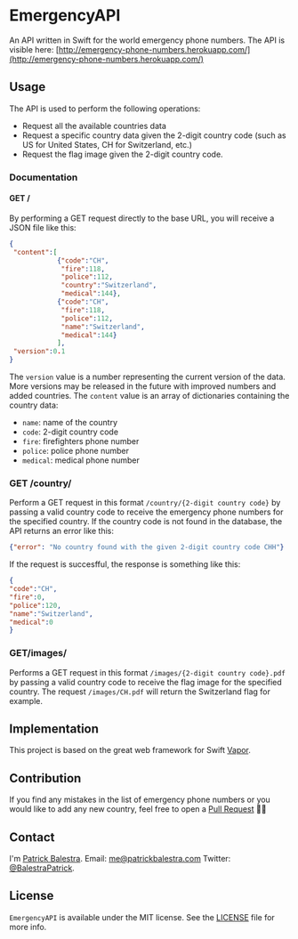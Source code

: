 # EmergencyAPI
An API written in Swift for the world emergency phone numbers. The API is visible here: [http://emergency-phone-numbers.herokuapp.com/](http://emergency-phone-numbers.herokuapp.com/)

## Usage
The API is used to perform the following operations:

- Request all the available countries data
- Request a specific country data given the 2-digit country code (such as US for United States, CH for Switzerland, etc.)
- Request the flag image given the 2-digit country code.

### Documentation
#### GET /
By performing a GET request directly to the base URL, you will receive a JSON file like this:

```JSON
{
 "content":[
			{"code":"CH",
	 		 "fire":118,
	 		 "police":112,
	 		 "country":"Switzerland",
	  	 	 "medical":144},
	 		{"code":"CH",
	 		 "fire":118,
	 		 "police":112,
	 		 "name":"Switzerland",
	 		 "medical":144}
	 		],
 "version":0.1
}
```

The `version` value is a number representing the current version of the data. More versions may be released in the future with improved numbers and added countries.
The `content` value is an array of dictionaries containing the country data: 

- `name`: name of the country
- `code`: 2-digit country code
- `fire`: firefighters phone number
- `police`: police phone number
- `medical`: medical phone number

### GET /country/
Perform a GET request in this format `/country/{2-digit country code}` by passing a valid country code to receive the emergency phone numbers for the specified country. If the country code is not found in the database, the API returns an error like this:

```JSON
{"error": "No country found with the given 2-digit country code CHH"}
```
If the request is succesfful, the response is something like this:

```JSON
{
"code":"CH",
"fire":0,
"police":120,
"name":"Switzerland",
"medical":0
}
```

### GET/images/
Performs a GET request in this format `/images/{2-digit country code}.pdf` by passing a valid country code to receive the flag image for the specified country. The request `/images/CH.pdf` will return the Switzerland flag for example.

## Implementation
This project is based on the great web framework for Swift [Vapor](https://github.com/qutheory/vapor/).

## Contribution
If you find any mistakes in the list of emergency phone numbers or you would like to add any new country, feel free to open a [Pull Request](https://github.com/BalestraPatrick/EmergencyAPI/pull/new/master) 👏🏻

## Contact

I'm [Patrick Balestra](http://www.patrickbalestra.com).
Email: [me@patrickbalestra.com](mailto:me@patrickbalestra.com)
Twitter: [@BalestraPatrick](http://twitter.com/BalestraPatrick).

## License

`EmergencyAPI` is available under the MIT license. See the [LICENSE](LICENSE) file for more info.
